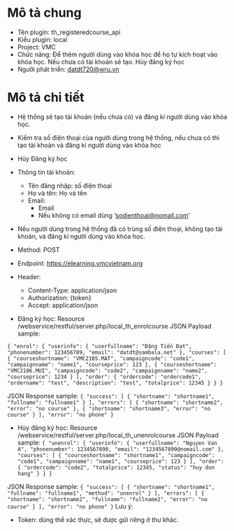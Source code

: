 # Mô tả chung
 - Tên plugin: th_registeredcourse_api
 - Kiểu plugin: local
 - Project: VMC
 - Chức năng: Để thêm người dùng vào khóa học để họ tự kích hoạt vào khóa học. Nếu chưa có tài khoản sẽ tạo. Hủy đăng ký học
 - Người phát triển: datdt720@wru.vn
# Mô tả chi tiết
- Hệ thống sẽ tạo tài khoản (nếu chưa có) và đăng kí người dùng vào khóa học.
- Kiểm tra số điện thoại của người dùng trong hệ thống, nếu chưa có thì tạo tài khoản và đăng kí người dùng vào khóa học
- Hủy Đăng ký học
- Thông tin tài khoản:
    - Tên đăng nhập: số điện thoại
    - Họ và tên: Họ và tên
    - Email: 
        - Email
        - Nếu không có email dùng ‘sodienthoai@nomail.com’
- Nếu người dùng trong hệ thống đã có trùng số điện thoại, không tạo tài khoản, và đăng kí người dùng vào khóa học.

- Method: POST 
- Endpoint: https://elearning.vmcvietnam.org

- Header:
    - Content-Type: application/json
    - Authorization: {token}
    - Accept: application/json

- Đăng ký học: Resource /webservice/restful/server.php/local_th_enrolcourse
JSON Payload sample:

`{
    "enrol":
    {
        "userinfo":
        {
            "userfullname": "Đặng Tiến Đạt",
            "phonenumber": 123456789,
            "email": "datdt@sambala.net"
        },
        "courses":
        [
            {
                "courseshortname": "VMC2105.MAT",
                "campaigncode": "code1",
                "campaignname": "name1",
                "courseprice": 123
            },
            {
                "courseshortname": "VMC2106.MUI",
                "campaigncode": "code2",
                "campaignname": "name2",
                "courseprice": 1234
            }
        ],
        "order":
        {
            "ordercode": "ordercode1",
            "ordername": "test",
            "description": "test",
            "totalprice": 12345
        }
    }
}`

JSON Response sample:
`{
    "success":
    [
        {
            "shortname": "shortname1",
            "fullname": "fullname1"
        }
    ],
    "errors":
    [
        {
            "shortname": "shortname2",
            "error": "no course"
        },
        {
            "shortname": "shortname3",
            "error": "no course"
        }
    ],
    "error": "no phone"
}`

- Hủy đăng ký học: Resource /webservice/restful/server.php/local_th_unenrolcourse
JSON Payload sample:
`{
    "unenrol":
    {
        "userinfo":
        {
            "userfullname": "Nguyen Van A",
            "phonenumber": 1234567890,
            "email": "1234567890@nomail.com"
        },
        "courses":
        [
            {
                "courseshortname": "shortname1",
                "campaigncode": "code1",
                "campaignname": "name1",
                "courseprice": 123
            }
        ],
        "order":
        {
            "ordercode": "code2",
            "totalprice": 12345,
            "status": "huy don hang"
        }
    }
}`

JSON Response sample:
`{
    "success":
    [
        {
            "shortname": "shortname1",
            "fullname": "fullname1",
            "method": "unenrol"
        }
    ],
    "errors":
    [
        {
            "shortname": "shortname2",
            "fullname": "fullname2",
            "error": "no course"
        }
    ],
    "error": "no phone"
}`
Lưu ý:
- Token: dùng thể xác thực, sẽ được gửi riêng ở thư khác.

